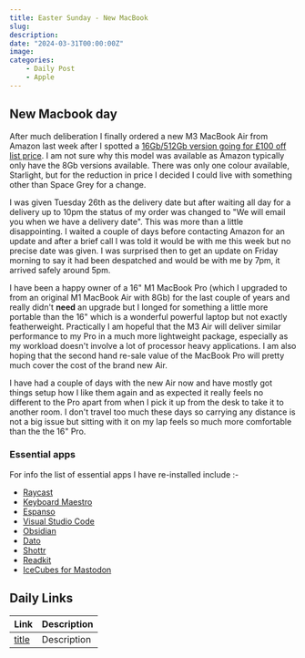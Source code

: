 ```yaml
---
title: Easter Sunday - New MacBook
slug: 
description: 
date: "2024-03-31T00:00:00Z"
image: 
categories:
    - Daily Post
    - Apple
---
```

## New Macbook day

After much deliberation I finally ordered a new M3 MacBook Air from Amazon last week after I spotted a [16Gb/512Gb version going for £100 off list price](https://amzn.to/49qxNcA). I am not sure why this model was available as Amazon typically only have the 8Gb versions available. There was only one colour available, Starlight, but for the reduction in price I decided I could live with something other than Space Grey for a change.

I was given Tuesday 26th as the delivery date but after waiting all day for a delivery up to 10pm the status of my order was changed to "We will email you when we have a delivery date". This was more than a little disappointing. I waited a couple of days before contacting Amazon for an update and after a brief call I was told it would be with me this week but no precise date was given. I was surprised then to get an update on Friday morning to say it had been despatched and would be with me by 7pm, it arrived safely around 5pm.

I have been a happy owner of a 16" M1 MacBook Pro (which I upgraded to from an original M1 MacBook Air with 8Gb) for the last couple of years and really didn't **need** an upgrade but I longed for something a little more portable than the 16" which is a wonderful powerful laptop but not exactly featherweight. Practically I am hopeful that the M3 Air will deliver similar performance to my Pro in a much more lightweight package, especially as my workload doesn't involve a lot of processor heavy applications. I am also hoping that the second hand re-sale value of the MacBook Pro will pretty much cover the cost of the brand new Air.

I have had a couple of days with the new Air now and have mostly got things setup how I like them again and as expected it really feels no different to the Pro apart from when I pick it up from the desk to take it to another room. I don't travel too much these days so carrying any distance is not a big issue but sitting with it on my lap feels so much more comfortable than the the 16" Pro.

### Essential apps

For info the list of essential apps I have re-installed include :-

- [Raycast](https://www.raycast.com/) 
- [Keyboard Maestro](https://www.keyboardmaestro.com/main/)
- [Espanso](https://espanso.org/)
- [Visual Studio Code](https://code.visualstudio.com/Download)
- [Obsidian](https://obsidian.md)
- [Dato](https://sindresorhus.com/dato)
- [Shottr](https://shottr.cc/)
- [Readkit](https://readkit.app/)
- [IceCubes for Mastodon](https://github.com/Dimillian/IceCubesApp)



## Daily Links

|Link|Description|
|--------|----|
|[title](https://url)|Description|
